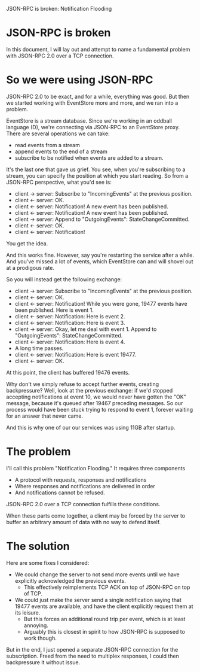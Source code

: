 JSON-RPC is broken: Notification Flooding
# JSON-RPC is broken

In this document, I will lay out and attempt to name a fundamental problem with JSON-RPC 2.0 over a TCP connection.

# So we were using JSON-RPC

JSON-RPC 2.0 to be exact, and for a while, everything was good. But then we started working with EventStore more
and more, and we ran into a problem.

EventStore is a stream database. Since we're working in an oddball language (D), we're connecting via JSON-RPC to
an EventStore proxy. There are several operations we can take:

- read events from a stream
- append events to the end of a stream
- subscribe to be notified when events are added to a stream.

It's the last one that gave us grief. You see, when you're subscribing to a stream, you can specify the position
at which you start reading. So from a JSON-RPC perspective, what you'd see is:

- client -> server: Subscribe to "IncomingEvents" at the previous position.
- client <- server: OK.
- client <- server: Notification! A new event has been published.
- client <- server: Notification! A new event has been published.
- client -> server: Append to "OutgoingEvents": StateChangeCommitted.
- client <- server: OK.
- client <- server: Notification!

You get the idea.

And this works fine. However, say you're restarting the service after a while. And you've missed a lot of events,
which EventStore can and will shovel out at a prodigous rate.

So you will instead get the following exchange:

- client -> server: Subscribe to "IncomingEvents" at the previous position.
- client <- server: OK.
- client <- server: Notification! While you were gone, 19477 events have been published. Here is event 1.
- client <- server: Notification: Here is event 2.
- client <- server: Notification: Here is event 3.
- client -> server: Okay, let me deal with event 1. Append to "OutgoingEvents": StateChangeCommitted.
- client <- server: Notification: Here is event 4.
- A long time passes.
- client <- server: Notification: Here is event 19477.
- client <- server: OK.

At this point, the client has buffered 19476 events.

Why don't we simply refuse to accept further events, creating backpressure? Well, look at the previous exchange: if
we'd stopped accepting notifications at event 10, we would never have gotten the "OK" message, because it's queued
after 19467 preceding messages. So our process would have been stuck trying to respond to event 1, forever waiting
for an answer that never came.

And this is why one of our our services was using 11GB after startup.

# The problem

I'll call this problem "Notification Flooding." It requires three components

- A protocol with requests, responses and notifications
- Where responses and notifications are delivered in order
- And notifications cannot be refused.

JSON-RPC 2.0 over a TCP connection fulfills these conditions.

When these parts come together, a client may be forced by the server to buffer an arbitrary amount of data with no
way to defend itself.

# The solution

Here are some fixes I considered:

- We could change the server to not send more events until we have explicitly acknowledged the previous events.
  - This effectively reimplements TCP ACK on top of JSON-RPC on top of TCP.
- We could just make the server send a single notification saying that 19477 events are available, and have the client
  explicitly request them at its leisure.
  - But this forces an additional round trip per event, which is at least annoying.
  - Arguably this is closest in spirit to how JSON-RPC is supposed to work though.

But in the end, I just opened a separate JSON-RPC connection for the subscription. Freed from the need to multiplex
responses, I could then backpressure it without issue.
